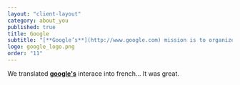 ```yaml
---
layout: "client-layout"
category: about_you
published: true
title: Google
subtitle: "[**Google’s**](http://www.google.com) mission is to organize the world’s information and make it universally accessible and useful.  Our company has packed a lot into a relatively young life. Since Google was founded in 1998, we’ve grown to serve millions of people around the world."
logo: google_logo.png
order: "11"
---
```


We translated [**google's**](http://www.google.com) interace into french... It was great.